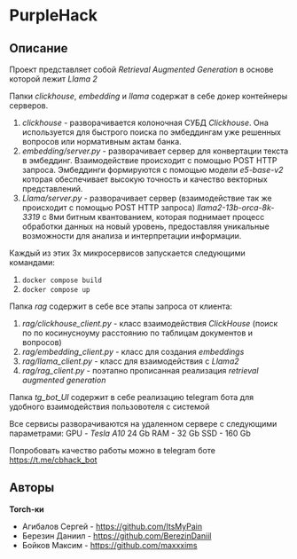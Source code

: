 # PurpleHack

## Описание
Проект представляет собой *Retrieval Augmented Generation* в основе которой лежит *Llama 2*


Папки *clickhouse*, *embedding* и *llama* содержат в себе докер контейнеры серверов.
1. *clickhouse* - разворачивается колоночная СУБД *Clickhouse*. Она используется для быстрого поиска по эмбеддингам уже решенных вопросов или нормативным актам банка.
2. *embedding/server.py* - разворачивает сервер для конвертации текста в эмбеддинг. Взаимодействие происходит с помощью POST HTTP запроса. Эмбеддинги формируются с помощью модели *e5-base-v2* которая обеспечивает высокую точность и качество векторных представлений. 
3. *Llama/server.py* - разворачивает сервер (взаимодействие так же происходит с помощью POST HTTP запроса) *llama2-13b-orca-8k-3319* с 8ми битным квантованием, которая  поднимает процесс обработки данных на новый уровень, предоставляя уникальные возможности для анализа и интерпретации информации.

Каждый из этих 3х микросервисов запускается следующими командами:
1. `docker compose build`
2. `docker compose up`



Папка *rag* содержит в себе все этапы запроса от клиента:
1. *rag/clickhouse_client.py* - класс взаимодействия *СlickHouse* (поиск по по косинусноуму расстоянию по таблицам документов и вопросов)
2. *rag/embedding_client.py* - класс для создания *embeddings*
3. *rag/llama_client.py* - класс для взаимодействия с  *Llama2*
4. *rag/rag_client.py* - поэтапно прописанная реализация  *retrieval augmented generation*


Папка *tg_bot_UI* содержит в себе реализацию telegram бота для удобного взаимодействия пользовотеля с системой

Все сервисы разворачиваются на удаленном сервере с  следующими параметрами:
GPU - *Tesla A10* 24 Gb
RAM - 32 Gb
SSD - 160 Gb

Попробовать качество работы можно в telegram боте https://t.me/cbhack_bot

## Авторы
**Torch-ки**
* Агибалов Сергей - https://github.com/ItsMyPain
* Березин Даниил - https://github.com/BerezinDaniil
* Бойков Максим - https://github.com/maxxxims

